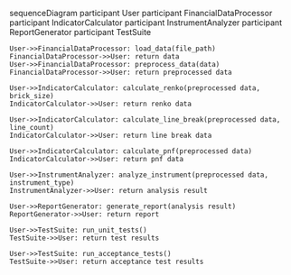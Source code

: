 sequenceDiagram
    participant User
    participant FinancialDataProcessor
    participant IndicatorCalculator
    participant InstrumentAnalyzer
    participant ReportGenerator
    participant TestSuite

    User->>FinancialDataProcessor: load_data(file_path)
    FinancialDataProcessor->>User: return data
    User->>FinancialDataProcessor: preprocess_data(data)
    FinancialDataProcessor->>User: return preprocessed data

    User->>IndicatorCalculator: calculate_renko(preprocessed data, brick_size)
    IndicatorCalculator->>User: return renko data

    User->>IndicatorCalculator: calculate_line_break(preprocessed data, line_count)
    IndicatorCalculator->>User: return line break data

    User->>IndicatorCalculator: calculate_pnf(preprocessed data)
    IndicatorCalculator->>User: return pnf data

    User->>InstrumentAnalyzer: analyze_instrument(preprocessed data, instrument_type)
    InstrumentAnalyzer->>User: return analysis result

    User->>ReportGenerator: generate_report(analysis result)
    ReportGenerator->>User: return report

    User->>TestSuite: run_unit_tests()
    TestSuite->>User: return test results

    User->>TestSuite: run_acceptance_tests()
    TestSuite->>User: return acceptance test results